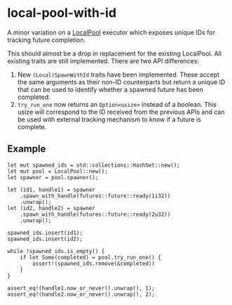 # local-pool-with-id
A minor variation on a [LocalPool](https://docs.rs/futures/0.3/futures/executor/struct.LocalPool.html) executor which exposes unique IDs for tracking future completion.

This should almost be a drop in replacement for the existing LocalPool. All existing traits are still implemented. There are two API differences:
1. New `(Local)SpawnWithId` traits have been implemented. These accept the same arguments as their non-ID counterparts but return a unique ID that can be used to identify whether a spawned future has been completed.
2. `try_run_one` now returns an `Option<usize>` instead of a boolean. This usize will correspond to the ID received from the previous APIs and can be used with external tracking mechanism to know if a future is complete.

## Example
```
let mut spawned_ids = std::collections::HashSet::new();
let mut pool = LocalPool::new();
let spawner = pool.spawner();

let (id1, handle1) = spawner
    .spawn_with_handle(futures::future::ready(1i32))
    .unwrap();
let (id2, handle2) = spawner
    .spawn_with_handle(futures::future::ready(2u32))
    .unwrap();

spawned_ids.insert(id1);
spawned_ids.insert(id2);

while !spawned_ids.is_empty() {
    if let Some(completed) = pool.try_run_one() {
        assert!(spawned_ids.remove(&completed))
    }
}

assert_eq!(handle1.now_or_never().unwrap(), 1);
assert_eq!(handle2.now_or_never().unwrap(), 2);
``` 